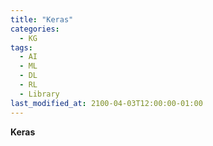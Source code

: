 ```yaml
---
title: "Keras"
categories:
  - KG
tags:
  - AI
  - ML
  - DL
  - RL
  - Library
last_modified_at: 2100-04-03T12:00:00-01:00
---
```


**Keras** 